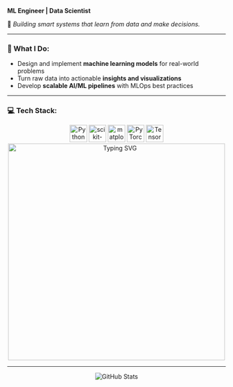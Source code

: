 **ML Engineer | Data Scientist**  

🔧 *Building smart systems that learn from data and make decisions.*

---

### 🧠 What I Do:
- Design and implement **machine learning models** for real-world problems
- Turn raw data into actionable **insights and visualizations**
- Develop **scalable AI/ML pipelines** with MLOps best practices

---

### 💻 Tech Stack:

<div align="center">
  <img src="https://cdn.jsdelivr.net/gh/devicons/devicon/icons/python/python-original.svg"  alt="Python" width="40" height="40"/>
  <img src="https://cdn.jsdelivr.net/gh/devicons/devicon/icons/scikitlearn/scikitlearn-original.svg"  alt="scikit-learn" width="40" height="40"/>
  <img src="https://cdn.jsdelivr.net/gh/devicons/devicon/icons/matplotlib/matplotlib-original.svg"  alt="matplotlib" width="40" height="40"/>
  <img src="https://cdn.jsdelivr.net/gh/devicons/devicon/icons/pytorch/pytorch-original.svg"  alt="PyTorch" width="40" height="40"/>
  <img src="https://cdn.jsdelivr.net/gh/devicons/devicon/icons/tensorflow/tensorflow-original.svg"  alt="TensorFlow" width="40" height="40"/>

<div align="center">
  <img src="https://readme-typing-svg.herokuapp.com?font=Fira+Code&color=00b486&center=true&vCenter=true&lines=I+drink+coffee+and+predict+things+%F0%9F%90%8D" alt="Typing SVG" width="500"/>
</div>

---

  ![GitHub Stats](https://github-readme-stats.vercel.app/api?username=maatvej&show_icons=true&theme=synthwave)
</div>
